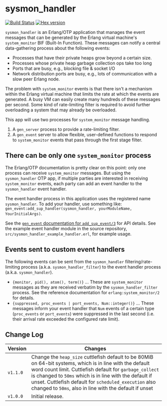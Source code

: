 sysmon_handler
==============

[![Build Status](https://travis-ci.com/rabbitmq/sysmon-handler.svg?branch=master)](https://travis-ci.com/rabbitmq/sysmon-handler)
[![Hex version](https://img.shields.io/hexpm/v/sysmon_handler.svg "Hex version")](https://hex.pm/packages/sysmon_handler)

`sysmon_handler` is an Erlang/OTP application that manages the event messages
that can be generated by the Erlang virtual machine's `system_monitor` BIF
(Built-In Function). These messages can notify a central data-gathering
process about the following events:

* Processes that have their private heaps grow beyond a certain size.
* Processes whose private heap garbage collection ops take too long
* Ports that are busy, e.g., blocking file & socket I/O
* Network distribution ports are busy, e.g., lots of communication
  with a slow peer Erlang node.

The problem with `system_monitor` events is that there isn't a mechanism within
the Erlang virtual machine that limits the rate at which the events are
generated. A busy VM can easily create many hundreds of these messages per
second. Some kind of rate-limiting filter is required to avoid further
overloading a system that may already be overloaded.

This app will use two processes for `system_monitor` message handling.

1. A `gen_server` process to provide a rate-limiting filter.
1. A `gen_event` server to allow flexible, user-defined functions to
respond to `system_monitor` events that pass through the first stage
filter.

There can be only one `system_monitor` process
----------------------------------------------

The Erlang/OTP documentation is pretty clear on this point: only one process
can receive `system_monitor` messages. But using the `sysmon_handler` OTP app,
if multiple parties are interested in receiving `system_monitor` events, each
party can add an event handler to the `sysmon_handler` event handler.

The event handler process in this application uses the registered name
`sysmon_handler`. To add your handler, use something like:
`gen_event:add_sup_handler(sysmon_handler, yourModuleName,
YourInitialArgs)`.

See the [`gen_event` documentation for
`add_sup_event/3`](https://www.erlang.org/doc/man/gen_event.html#add_sup_handler-3)
for API details. See the example event handler module in the source repository,
`src/sysmon_handler_example_handler.erl`, for example usage.

Events sent to custom event handlers
------------------------------------

The following events can be sent from the `sysmon_handler`
filtering/rate-limiting process (a.k.a. `sysmon_handler_filter`) to the
event handler process (a.k.a. `sysmon_handler`).

* `{monitor, pid(), atom(), term()}` ... These are
  `system_monitor` messages as they are received verbatim by the
  `sysmon_handler_filter` process. See the reference documentation for
  `erlang:system_monitor/2` for details.
* `{suppressed, proc_events | port_events, Num::integer()}` ... These
  messages inform your event handler that `Num` events of a certain type
  (`proc_events` or `port_events`) were suppressed in the last second
  (i.e. their arrival rate exceeded the configured rate limit).

Change Log
----------

| Version  | Changes
|----------|-----------------------------------------------------------
| `v1.1.0` | Change the `heap_size` cuttlefish default to be 80MiB on 64-bit systems, which is in line with the default word count limit. Cuttlefish default for `garbage_collect` is changed to `50ms` which is in line with the default if unset. Cuttlefish default for `scheduled_execution` also changed to `50ms`, also in line with the default if unset
| `v1.0.0` | Initial release.
